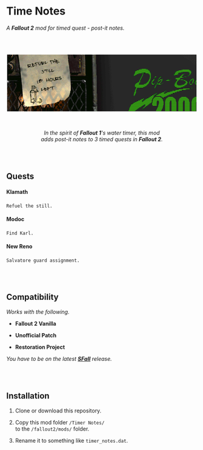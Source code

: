 
# Time Notes

*A **Fallout 2** mod for timed quest - post-it notes.*

<br>
<br>

<div align = center>

![Banner]

<br>

*In the spirit of **Fallout 1**'s water timer, this mod* <br>
*adds post-it notes to 3 timed quests in **Fallout 2**.*

</div>

<br>
<br>

## Quests

#### Klamath

`Refuel the still.`

#### Modoc

`Find Karl.`

#### New Reno

`Salvatore guard assignment.`

<br>
<br>

## Compatibility

*Works with the following.*

- **Fallout 2 Vanilla**

- **Unofficial Patch**

- **Restoration Project**

*You have to be on the latest **[SFall]** release.*

<br>
<br>

## Installation

1.  Clone or download this repository.

2.  Copy this mod folder `/Timer Notes/` <br>
    to the `/fallout2/mods/` folder.
    
3.  Rename it to something like `timer_notes.dat`.

<br>


<!----------------------------------------------------------------------------->

[SFall]: https://github.com/sfall-team/sfall

[Banner]: Banner.png